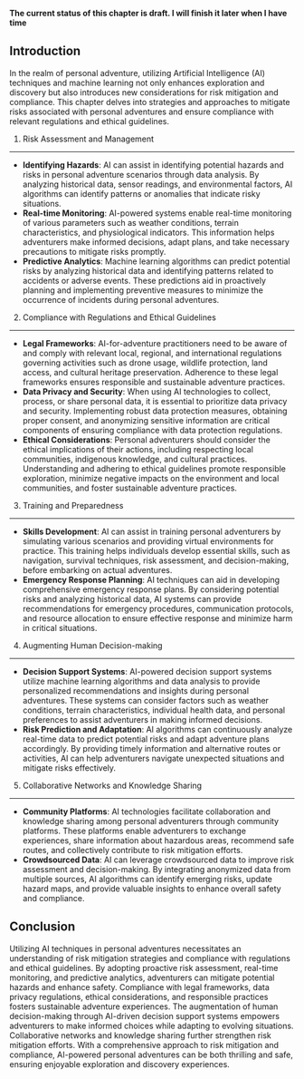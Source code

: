 **The current status of this chapter is draft. I will finish it later when I have time**

Introduction
------------

In the realm of personal adventure, utilizing Artificial Intelligence (AI) techniques and machine learning not only enhances exploration and discovery but also introduces new considerations for risk mitigation and compliance. This chapter delves into strategies and approaches to mitigate risks associated with personal adventures and ensure compliance with relevant regulations and ethical guidelines.

1. Risk Assessment and Management
---------------------------------

* **Identifying Hazards**: AI can assist in identifying potential hazards and risks in personal adventure scenarios through data analysis. By analyzing historical data, sensor readings, and environmental factors, AI algorithms can identify patterns or anomalies that indicate risky situations.
* **Real-time Monitoring**: AI-powered systems enable real-time monitoring of various parameters such as weather conditions, terrain characteristics, and physiological indicators. This information helps adventurers make informed decisions, adapt plans, and take necessary precautions to mitigate risks promptly.
* **Predictive Analytics**: Machine learning algorithms can predict potential risks by analyzing historical data and identifying patterns related to accidents or adverse events. These predictions aid in proactively planning and implementing preventive measures to minimize the occurrence of incidents during personal adventures.

2. Compliance with Regulations and Ethical Guidelines
-----------------------------------------------------

* **Legal Frameworks**: AI-for-adventure practitioners need to be aware of and comply with relevant local, regional, and international regulations governing activities such as drone usage, wildlife protection, land access, and cultural heritage preservation. Adherence to these legal frameworks ensures responsible and sustainable adventure practices.
* **Data Privacy and Security**: When using AI technologies to collect, process, or share personal data, it is essential to prioritize data privacy and security. Implementing robust data protection measures, obtaining proper consent, and anonymizing sensitive information are critical components of ensuring compliance with data protection regulations.
* **Ethical Considerations**: Personal adventurers should consider the ethical implications of their actions, including respecting local communities, indigenous knowledge, and cultural practices. Understanding and adhering to ethical guidelines promote responsible exploration, minimize negative impacts on the environment and local communities, and foster sustainable adventure practices.

3. Training and Preparedness
----------------------------

* **Skills Development**: AI can assist in training personal adventurers by simulating various scenarios and providing virtual environments for practice. This training helps individuals develop essential skills, such as navigation, survival techniques, risk assessment, and decision-making, before embarking on actual adventures.
* **Emergency Response Planning**: AI techniques can aid in developing comprehensive emergency response plans. By considering potential risks and analyzing historical data, AI systems can provide recommendations for emergency procedures, communication protocols, and resource allocation to ensure effective response and minimize harm in critical situations.

4. Augmenting Human Decision-making
-----------------------------------

* **Decision Support Systems**: AI-powered decision support systems utilize machine learning algorithms and data analysis to provide personalized recommendations and insights during personal adventures. These systems can consider factors such as weather conditions, terrain characteristics, individual health data, and personal preferences to assist adventurers in making informed decisions.
* **Risk Prediction and Adaptation**: AI algorithms can continuously analyze real-time data to predict potential risks and adapt adventure plans accordingly. By providing timely information and alternative routes or activities, AI can help adventurers navigate unexpected situations and mitigate risks effectively.

5. Collaborative Networks and Knowledge Sharing
-----------------------------------------------

* **Community Platforms**: AI technologies facilitate collaboration and knowledge sharing among personal adventurers through community platforms. These platforms enable adventurers to exchange experiences, share information about hazardous areas, recommend safe routes, and collectively contribute to risk mitigation efforts.
* **Crowdsourced Data**: AI can leverage crowdsourced data to improve risk assessment and decision-making. By integrating anonymized data from multiple sources, AI algorithms can identify emerging risks, update hazard maps, and provide valuable insights to enhance overall safety and compliance.

Conclusion
----------

Utilizing AI techniques in personal adventures necessitates an understanding of risk mitigation strategies and compliance with regulations and ethical guidelines. By adopting proactive risk assessment, real-time monitoring, and predictive analytics, adventurers can mitigate potential hazards and enhance safety. Compliance with legal frameworks, data privacy regulations, ethical considerations, and responsible practices fosters sustainable adventure experiences. The augmentation of human decision-making through AI-driven decision support systems empowers adventurers to make informed choices while adapting to evolving situations. Collaborative networks and knowledge sharing further strengthen risk mitigation efforts. With a comprehensive approach to risk mitigation and compliance, AI-powered personal adventures can be both thrilling and safe, ensuring enjoyable exploration and discovery experiences.
